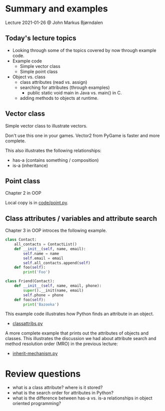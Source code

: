 Summary and examples
====================

Lecture 2021-01-26
@ John Markus Bjørndalen

Today's lecture topics
----------------------
- Looking through some of the topics covered by now through example code. 
- Example code 
  - Simple vector class
  - Simple point class
- Object vs. class
  - class attributes (read vs. assign) 
  - searching for attributes (through examples) 
    - public static void main in Java vs. main() in C. 
  - adding methods to objects at runtime. 




Vector class
----------

Simple vector class to illustrate vectors. 

Don't use this one in your games. Vector2 from PyGame is faster and more complete. 

This also illustrates the following relationships: 
- has-a (contains something / composition) 
- is-a (inheritance)


Point class
---------------

Chapter 2 in OOP 

Local copy is in [code/point.py](code/point.py). 


Class attributes / variables and attribute search
-----------------------------

Chapter 3 in OOP introces the following example. 

```python
class Contact:
    all_contacts = ContactList()
    def __init__(self, name, email):
        self.name = name
        self.email = email
        self.all_contacts.append(self)
    def foo(self):
        print('Foo')

class Friend(Contact):
    def __init__(self, name, email, phone):
        super().__init(name, email)
        self.phone = phone
    def foo(self):
        print('Bazooka')
```

This example code illustrates how Python finds an attribute in an object. 
* [classattribs.py](code/classattribs.py)

A more complete example that prints out the attributes of objects and classes. This illustrates the discussion we had about attribute search and method resolution order (MRO) in the previous lecture: 

* [inherit-mechanism.py](code/inherit-mechanism.py)


Review questions
================

- what is a class attribute?  where is it stored? 
- what is the search order for attributes in Python? 
- what is the difference between has-a vs. is-a relationships in object oriented programming? 

